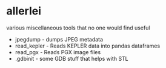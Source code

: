 allerlei
========

various miscellaneous tools that no one would find useful

* jpegdump - dumps JPEG metadata
* read_kepler - Reads KEPLER data into pandas dataframes
* read_pgx - Reads PGX image files
* .gdbinit - some GDB stuff that helps with STL
